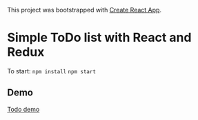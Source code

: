 This project was bootstrapped with [Create React App](https://github.com/facebookincubator/create-react-app).

# Simple ToDo list with React and  Redux

To start:
<code>npm install</code>
<code>npm start</code>

## Demo 
[Todo demo](https://purumvisum.github.io/todo/)
